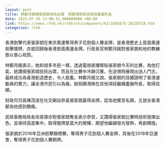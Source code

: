 ```yaml
---
layout: post
title: 林鄭月娥讚張家朗技術出眾　祝願港隊其他項目盡展所長
date: 2021-07-26 21:00:51.000000000 +08:00
link: https://news.rthk.hk/rthk/ch/component/k2/1602675-20210726.htm
categories: rthk
---
```


香港劍擊代表張家朗在東京奧運奪得男子花劍個人賽金牌，是香港歷史上首面奧運劍擊獎牌，亦是回歸後香港首面奧運金牌。行政長官林鄭月娥對張家朗和他的教練致以衷心祝賀。

林鄭月娥表示，她和很多市民一樣，透過電視直播緊貼張家朗今天的比賽，為他打氣，她讚揚張家朗技術出眾，而且在比賽中冷靜沉著，在逆境時展現出過人鬥志，最終成功為香港創造歷史，令人振奮。林鄭月娥又說，張家朗的佳績證明了香港運動員的實力，讓全港市民引以為傲。她祝願港隊在其他項目繼續盡展所長，取得佳績。

財政司司長陳茂波在社交網站恭喜張家朗贏得金牌，認為他實至名歸，又說全香港都為他感到驕傲。

民政事務局局長徐英偉亦對張家朗奪金表示恭賀，又讚揚張家朗比賽時技術發揮出色，並保持高度集中，取得獎牌是莫大的榮耀，期望他繼續發光發熱，再創輝煌。

張家朗於2016年亞洲劍擊錦標賽，奪得男子花劍個人賽金牌，其後在2018年亞運會，奪得男子花劍個人賽銅牌。
